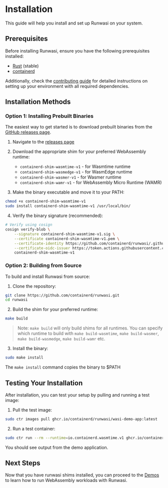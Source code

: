 # Installation

This guide will help you install and set up Runwasi on your system.

## Prerequisites

Before installing Runwasi, ensure you have the following prerequisites installed:

- [Rust](https://www.rust-lang.org/tools/install) (stable)
- [containerd](https://github.com/containerd/containerd/blob/main/docs/getting-started.md)

Additionally, check the [contributing guide](../CONTRIBUTING.md#setting-up-your-local-environment) for detailed instructions on setting up your environment with all required dependencies.

## Installation Methods

### Option 1: Installing Prebuilt Binaries

The easiest way to get started is to download prebuilt binaries from the [GitHub releases page](https://github.com/containerd/runwasi/releases).

1. Navigate to the [releases page](https://github.com/containerd/runwasi/releases)
2. Download the appropriate shim for your preferred WebAssembly runtime:
   - `containerd-shim-wasmtime-v1` - for Wasmtime runtime
   - `containerd-shim-wasmedge-v1` - for WasmEdge runtime
   - `containerd-shim-wasmer-v1` - for Wasmer runtime
   - `containerd-shim-wamr-v1` - for WebAssembly Micro Runtime (WAMR)

3. Make the binary executable and move it to your PATH:

```bash
chmod +x containerd-shim-wasmtime-v1
sudo install containerd-shim-wasmtime-v1 /usr/local/bin/
```

4. Verify the binary signature (recommended):

```bash
# Verify using cosign
cosign verify-blob \
    --signature containerd-shim-wasmtime-v1.sig \
    --certificate containerd-shim-wasmtime-v1.pem \
    --certificate-identity https://github.com/containerd/runwasi/.github/workflows/action-build.yml@refs/heads/main \
    --certificate-oidc-issuer https://token.actions.githubusercontent.com \
    containerd-shim-wasmtime-v1
```

### Option 2: Building from Source

To build and install Runwasi from source:

1. Clone the repository:

```bash
git clone https://github.com/containerd/runwasi.git
cd runwasi
```

2. Build the shim for your preferred runtime:

```bash
make build
```

> Note: `make build` will only build shims for all runtimes. You can specify which runtime to build with `make build-wasmtime`, `make build-wasmer`, `make build-wasmedge`, `make build-wamr` etc.

3. Install the binary:

```bash
sudo make install
```

The `make install` command copies the binary to $PATH

## Testing Your Installation

After installation, you can test your setup by pulling and running a test image:

1. Pull the test image:

```bash
sudo ctr images pull ghcr.io/containerd/runwasi/wasi-demo-app:latest
```

2. Run a test container:

```bash
sudo ctr run --rm --runtime=io.containerd.wasmtime.v1 ghcr.io/containerd/runwasi/wasi-demo-app:latest testwasm
```

You should see output from the demo application.

## Next Steps

Now that you have runwasi shims installed, you can proceed to the [Demos](./demos.md) to learn how to run WebAssembly workloads with Runwasi.
